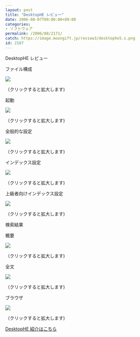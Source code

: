 ```yaml
---
layout: post
title: "DesktopHE レビュー"
date: 2006-08-07T09:00:00+09:00
categories:
- ソフトウェア
permalink: /2006/08/2171/
catch: https://image.moongift.jp/review3/desktophe5.s.png
id: 2167
---
```

DesktopHE レビュー  
<!--more-->

ファイル構成

  

[![](https://image.moongift.jp/review3/desktophe1.s.png)](https://image.moongift.jp/review3/desktophe1.png)  
  
（クリックすると拡大します)

  

起動

  

[![](https://image.moongift.jp/review3/desktophe2.s.png)](https://image.moongift.jp/review3/desktophe2.png)  
  
（クリックすると拡大します)

  

全般的な設定

  

[![](https://image.moongift.jp/review3/desktophe3.s.png)](https://image.moongift.jp/review3/desktophe3.png)  
  
（クリックすると拡大します)

  

インデックス設定

  

[![](https://image.moongift.jp/review3/desktophe4.s.png)](https://image.moongift.jp/review3/desktophe4.png)  
  
（クリックすると拡大します)

  

上級者向けインデックス設定

  

[![](https://image.moongift.jp/review3/desktophe5.s.png)](https://image.moongift.jp/review3/desktophe5.png)  
  
（クリックすると拡大します)

  

検索結果

  

概要

  

[![](https://image.moongift.jp/review3/desktophe6.s.png)](https://image.moongift.jp/review3/desktophe6.png)  
  
（クリックすると拡大します)

  

全文

  

[![](https://image.moongift.jp/review3/desktophe7.s.png)](https://image.moongift.jp/review3/desktophe7.png)  
  
（クリックすると拡大します)

  

ブラウザ

  

[![](https://image.moongift.jp/review3/desktophe8.s.png)](https://image.moongift.jp/review3/desktophe8.png)  
  
（クリックすると拡大します)

  

[DesktopHE 紹介はこちら](http://fw.moongift.jp/intro/i-2163.html)

